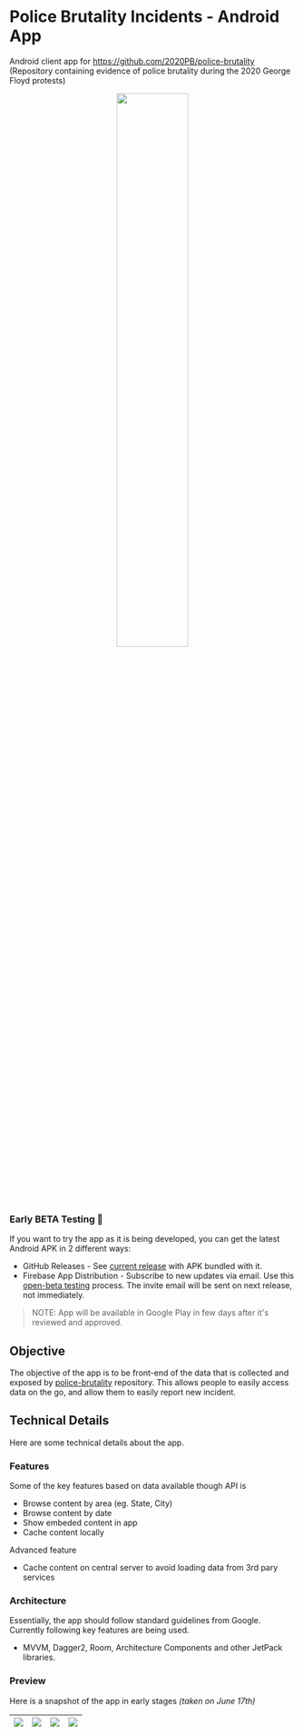 # Police Brutality Incidents - Android App

Android client app for https://github.com/2020PB/police-brutality (Repository containing evidence of police brutality during the 2020 George Floyd protests)

<p align="center">
  <img src="https://raw.githubusercontent.com/amardeshbd/android-police-brutality-incidents/develop/resources/poster/github-repository-social-preview.png" width="50%">
</p>

### Early BETA Testing 🚧
If you want to try the app as it is being developed, you can get the latest Android APK in 2 different ways:
* GitHub Releases - See [current release](https://github.com/amardeshbd/android-police-brutality-incidents/releases) with APK bundled with it.
* Firebase App Distribution - Subscribe to new updates via email. Use this [open-beta testing](https://appdistribution.firebase.dev/i/5d2cb8359305f7e7) process. The invite email will be sent on next release, not immediately.

> NOTE: App will be available in Google Play in few days after it's reviewed and approved.

## Objective

The objective of the app is to be front-end of the data that is collected and exposed by [police-brutality](https://github.com/2020PB/police-brutality) repository.
This allows people to easily access data on the go, and allow them to easily report new incident.


## Technical Details

Here are some technical details about the app.


### Features

Some of the key features based on data available though API is

* Browse content by area (eg. State, City)
* Browse content by date
* Show embeded content in app
* Cache content locally

Advanced feature
* Cache content on central server to avoid loading data from 3rd pary services


### Architecture

Essentially, the app should follow standard guidelines from Google. 
Currently following key features are being used.

* MVVM, Dagger2, Room, Architecture Components and other JetPack libraries.

### Preview

Here is a snapshot of the app in early stages _(taken on June 17th)_

| ![](https://user-images.githubusercontent.com/99822/84964750-e932c880-b0da-11ea-84b5-d7fcfb106367.gif) | ![](https://user-images.githubusercontent.com/99822/84964741-e6d06e80-b0da-11ea-9467-d4ad68380841.gif)  | ![](https://user-images.githubusercontent.com/99822/84964742-e7690500-b0da-11ea-9083-2cbf20a5ce13.gif) | ![](https://user-images.githubusercontent.com/99822/84964745-e89a3200-b0da-11ea-87d4-fd84825ce4f2.gif) |
| -- | -- | -- | -- |
